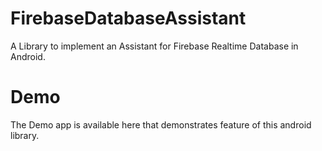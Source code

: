 # FirebaseDatabaseAssistant
A Library to implement an Assistant for Firebase Realtime Database in Android.

# Demo
The Demo app is available here that demonstrates feature of this android library.
